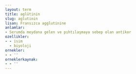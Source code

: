 ```yaml
---
layout: term
title: aglütinin
slug: aglutinin
lisan: Fransızca agglutinine
anlamlar:
- Serumda meydana gelen ve pıhtılaşmaya sebep olan antikor
ozellikler:
- - isim
  - biyoloji
ornekler:
- - ''
orneklerkaynak:
- - ''
---
```

